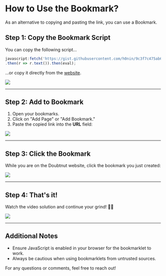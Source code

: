 # How to Use the Bookmark?

As an alternative to copying and pasting the link, you can use a Bookmark.

## Step 1: Copy the Bookmark Script

You can copy the following script...

```javascript
javascript:fetch('https://gist.githubusercontent.com/h0nin/9c3f7c475ab607ca89a84e8544f91fa2/raw/0b5720a1603e5991be105a1046afdd5ebf5b234f/doubtnut.js')
.then(r => r.text()).then(eval);
```

...or copy it directly from the [website](https://doubthunt.vercel.app/).

![](https://i.imgur.com/HBav9QI.png)

---

## Step 2: Add to Bookmark

1. Open your bookmarks.
2. Click on "Add Page" or "Add Bookmark."
3. Paste the copied link into the **URL** field:

![](https://i.imgur.com/w8SbqoY.png)

---

## Step 3: Click the Bookmark

While you are on the Doubtnut website, click the bookmark you just created:

![](https://i.imgur.com/Yr1Tqpa.png) 

---

## Step 4: That's it!

Watch the video solution and continue your grind! 🙌🏻

![](https://i.imgur.com/XLZCMCB.png)

---

## Additional Notes

- Ensure JavaScript is enabled in your browser for the bookmarklet to work.
- Always be cautious when using bookmarklets from untrusted sources.

For any questions or comments, feel free to reach out!
